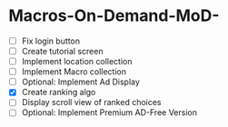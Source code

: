 # Macros-On-Demand-MoD-

- [ ] Fix login button
- [ ] Create tutorial screen
- [ ] Implement location collection
- [ ] Implement Macro collection
- [ ] Optional: Implement Ad Display
- [x] Create ranking algo
- [ ] Display scroll view of ranked choices
- [ ] Optional: Implement Premium AD-Free Version
